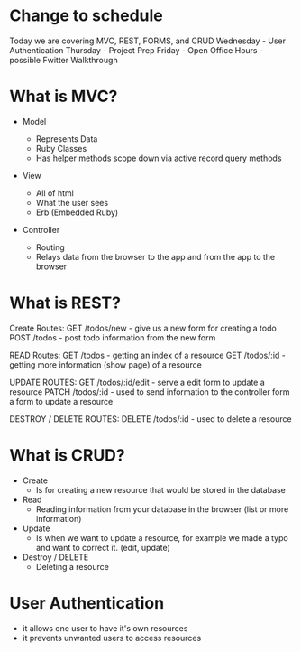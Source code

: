 # Change to schedule

Today we are covering MVC, REST, FORMS, and CRUD
Wednesday - User Authentication
Thursday - Project Prep
Friday - Open Office Hours - possible Fwitter Walkthrough

# What is MVC?
- Model
  - Represents Data
  - Ruby Classes
  - Has helper methods scope down via active record query methods

- View
  - All of html
  - What the user sees
  - Erb (Embedded Ruby)
- Controller
  - Routing
  - Relays data from the browser to the app and from the app to the browser

# What is REST?
Create Routes:
  GET /todos/new - give us a new form for creating a todo
  POST /todos - post todo information from the new form

READ Routes:
  GET /todos - getting an index of a resource
  GET /todos/:id - getting more information (show page) of a resource

UPDATE ROUTES:
  GET /todos/:id/edit - serve a edit form to update a resource
  PATCH /todos/:id - used to send information to the controller form a form to update a resource

DESTROY / DELETE ROUTES:
  DELETE /todos/:id - used to delete a resource

# What is CRUD?
- Create
  - Is for creating a new resource that would be stored in the database
- Read
  - Reading information from your database in the browser (list or more information)
- Update
  - Is when we want to update a resource, for example we made a typo and want to correct it. (edit, update)
- Destroy / DELETE
  - Deleting a resource

# User Authentication
- it allows one user to have it's own resources
- it prevents unwanted users to access resources
